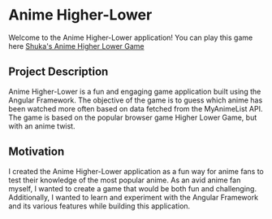 # Anime Higher-Lower

Welcome to the Anime Higher-Lower application!
You can play this game here [Shuka's Anime Higher Lower Game](http://shuka.rip/projects/anime-higher-lower)

## Project Description

Anime Higher-Lower is a fun and engaging game application built using the Angular Framework. The objective of the game is to guess which anime has been watched more often based on data fetched from the MyAnimeList API. The game is based on the popular browser game Higher Lower Game, but with an anime twist.

## Motivation

I created the Anime Higher-Lower application as a fun way for anime fans to test their knowledge of the most popular anime. As an avid anime fan myself, I wanted to create a game that would be both fun and challenging. Additionally, I wanted to learn and experiment with the Angular Framework and its various features while building this application.
